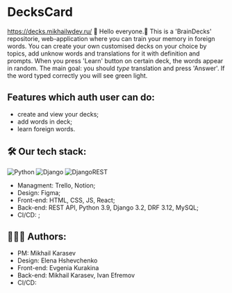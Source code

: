 # DecksCard
https://decks.mikhailwdev.ru/
👋 Hello everyone.👋 This is a 'BrainDecks' repositorie, web-application where you can train your memory in foreign words. You can create your own customised decks on your choice by topics, add unknow words and translations for it with definition and prompts. When you press 'Learn' button on certain deck, the words appear in random. The main goal: you should _type_ translation and press 'Answer'. If the word typed correctly you will see green light.

## Features which auth user can do:
- create and view your decks;
- add words in deck;
- learn foreign words.

## 🛠  Our tech stack:
![Python](https://img.shields.io/badge/python-3670A0?style=for-the-badge&logo=python&logoColor=ffdd54)
![Django](https://img.shields.io/badge/django-%23092E20.svg?style=for-the-badge&logo=django&logoColor=white)
![DjangoREST](https://img.shields.io/badge/DJANGO-REST-ff1709?style=for-the-badge&logo=django&logoColor=white&color=ff1709&labelColor=gray)
- Managment: Trello, Notion;
- Design: Figma;
- Front-end: HTML, CSS, JS, React;
- Back-end: REST API, Python 3.9, Django 3.2, DRF 3.12, MySQL;
- CI/CD: ;

## 🦸‍♂️🦸 Authors:
- PM: Mikhail Karasev
- Design: Elena Hshevchenko
- Front-end: Evgenia Kurakina
- Back-end: Mikhail Karasev, Ivan Efremov
- СI/CD:
